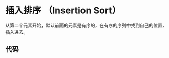 # 插入排序 （Insertion  Sort）



从第二个元素开始，默认前面的元素是有序的，在有序的序列中找到自己的位置，插入进去。



## 代码

```java

```













